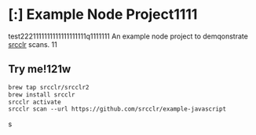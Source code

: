 # [:] Example Node Project1111
test2221111111111111111111q1111111
An example node project to demqonstrate [srcclr](https://www.srcclr.com) scans.
11
## Try me!121w

```1
brew tap srcclr/srcclr2
brew install srcclr
srcclr activate
srcclr scan --url https://github.com/srcclr/example-javascript
```
s
